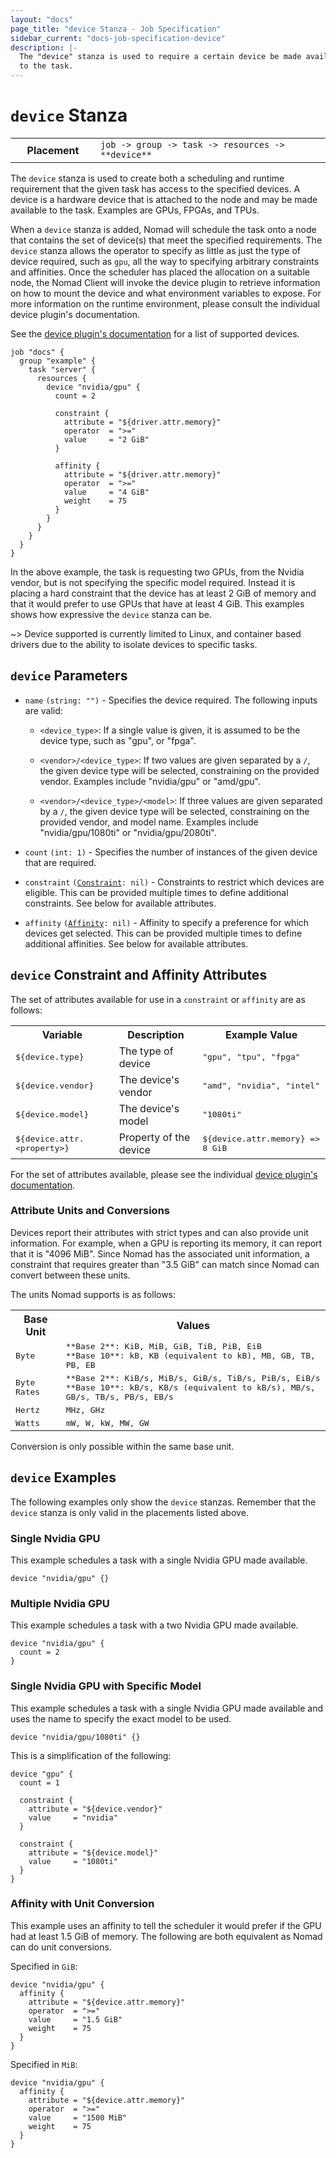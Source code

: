```yaml
---
layout: "docs"
page_title: "device Stanza - Job Specification"
sidebar_current: "docs-job-specification-device"
description: |-
  The "device" stanza is used to require a certain device be made available
  to the task.
---
```


# `device` Stanza

<table class="table table-bordered table-striped">
  <tr>
    <th width="120">Placement</th>
    <td>
      <code>job -> group -> task -> resources -> **device**</code>
    </td>
  </tr>
</table>

The `device` stanza is used to create both a scheduling and runtime requirement
that the given task has access to the specified devices. A device is a hardware
device that is attached to the node and may be made available to the task.
Examples are GPUs, FPGAs, and TPUs. 

When a `device` stanza is added, Nomad will schedule the task onto a node that
contains the set of device(s) that meet the specified requirements. The `device` stanza
allows the operator to specify as little as just the type of device required,
such as `gpu`, all the way to specifying arbitrary constraints and affinities.
Once the scheduler has placed the allocation on a suitable node, the Nomad
Client will invoke the device plugin to retrieve information on how to mount the
device and what environment variables to expose. For more information on the
runtime environment, please consult the individual device plugin's documentation.

See the [device plugin's documentation][devices] for a list of supported devices.

```hcl
job "docs" {
  group "example" {
    task "server" {
      resources {
        device "nvidia/gpu" {
          count = 2

          constraint {
            attribute = "${driver.attr.memory}"
            operator  = ">="
            value     = "2 GiB"
          }

          affinity {
            attribute = "${driver.attr.memory}"
            operator  = ">="
            value     = "4 GiB"
            weight    = 75
          }
        }
      }
    }
  }
}
```

In the above example, the task is requesting two GPUs, from the Nvidia vendor,
but is not specifying the specific model required. Instead it is placing a hard
constraint that the device has at least 2 GiB of memory and that it would prefer
to use GPUs that have at least 4 GiB. This examples shows how expressive the
`device` stanza can be.

~> Device supported is currently limited to Linux, and container based drivers
due to the ability to isolate devices to specific tasks.

## `device` Parameters

- `name` `(string: "")` - Specifies the device required. The following inputs
  are valid:

  * `<device_type>`: If a single value is given, it is assumed to be the device
    type, such as "gpu", or "fpga".

  * `<vendor>/<device_type>`: If two values are given separated by a `/`, the
    given device type will be selected, constraining on the provided vendor.
    Examples include "nvidia/gpu" or "amd/gpu".

  * `<vendor>/<device_type>/<model>`: If three values are given separated by a `/`, the
    given device type will be selected, constraining on the provided vendor, and
    model name. Examples include "nvidia/gpu/1080ti" or "nvidia/gpu/2080ti".

- `count` `(int: 1)` - Specifies the number of instances of the given device
  that are required.

- `constraint` <code>([Constraint][]: nil)</code> - Constraints to restrict
  which devices are eligible.  This can be provided multiple times to define
  additional constraints. See below for available attributes. 

- `affinity` <code>([Affinity][]: nil)</code> - Affinity to specify a preference
  for which devices get selected. This can be provided multiple times to define
  additional affinities. See below for available attributes.

## `device` Constraint and Affinity Attributes

The set of attributes available for use in a `constraint` or `affinity` are as
follows:

<table class="table table-bordered table-striped">
  <tr>
    <th>Variable</th>
    <th>Description</th>
    <th>Example Value</th>
  </tr>
  <tr>
    <td><tt>${device.type}</tt></td>
    <td>The type of device</td>
    <td><tt>"gpu", "tpu", "fpga"</tt></td>
  </tr>
  <tr>
    <td><tt>${device.vendor}</tt></td>
    <td>The device's vendor</td>
    <td><tt>"amd", "nvidia", "intel"</tt></td>
  </tr>
  <tr>
    <td><tt>${device.model}</tt></td>
    <td>The device's model</td>
    <td><tt>"1080ti"</tt></td>
  </tr>
  <tr>
    <td><tt>${device.attr.&lt;property&gt;}</tt></td>
    <td>Property of the device</td>
    <td><tt>${device.attr.memory} => 8 GiB</tt></td>
  </tr>
</table>

For the set of attributes available, please see the individual [device plugin's
documentation][devices].

### Attribute Units and Conversions

Devices report their attributes with strict types and can also provide unit
information. For example, when a GPU is reporting its memory, it can report that
it is "4096 MiB". Since Nomad has the associated unit information, a constraint
that requires greater than "3.5 GiB" can match since Nomad can convert between
these units.

The units Nomad supports is as follows:

<table class="table table-bordered table-striped">
  <tr>
    <th>Base Unit</th>
    <th>Values</th>
  </tr>
  <tr>
    <td><tt>Byte</tt></td>
    <td><tt>**Base 2**: KiB, MiB, GiB, TiB, PiB, EiB<br>**Base 10**: kB, KB (equivalent to kB), MB, GB, TB, PB, EB</tt>
  </tr>
  <tr>
    <td><tt>Byte Rates</tt></td>
    <td><tt>**Base 2**: KiB/s, MiB/s, GiB/s, TiB/s, PiB/s, EiB/s<br>**Base 10**: kB/s, KB/s (equivalent to kB/s), MB/s, GB/s, TB/s, PB/s, EB/s</tt>
  </tr>
  <tr>
    <td><tt>Hertz</tt></td>
    <td><tt>MHz, GHz</tt></td>
  </tr>
  <tr>
    <td><tt>Watts</tt></td>
    <td><tt>mW, W, kW, MW, GW</tt></td>
  </tr>
</table>

Conversion is only possible within the same base unit.

## `device` Examples

The following examples only show the `device` stanzas. Remember that the
`device` stanza is only valid in the placements listed above.

### Single Nvidia GPU

This example schedules a task with a single Nvidia GPU made available.

```hcl
device "nvidia/gpu" {}
```

### Multiple Nvidia GPU

This example schedules a task with a two Nvidia GPU made available.

```hcl
device "nvidia/gpu" {
  count = 2    
}
```

### Single Nvidia GPU with Specific Model

This example schedules a task with a single Nvidia GPU made available and uses
the name to specify the exact model to be used.

```hcl
device "nvidia/gpu/1080ti" {}
```

This is a simplification of the following:

```hcl
device "gpu" {
  count = 1

  constraint {
    attribute = "${device.vendor}"
    value     = "nvidia"
  }

  constraint {
    attribute = "${device.model}"
    value     = "1080ti"
  }
}
```

### Affinity with Unit Conversion

This example uses an affinity to tell the scheduler it would prefer if the GPU
had at least 1.5 GiB of memory. The following are both equivalent as Nomad can
do unit conversions.

Specified in `GiB`:

```hcl
device "nvidia/gpu" {
  affinity {
    attribute = "${device.attr.memory}"
    operator  = ">="
    value     = "1.5 GiB"
    weight    = 75
  }
}
```

Specified in `MiB`:

```hcl
device "nvidia/gpu" {
  affinity {
    attribute = "${device.attr.memory}"
    operator  = ">="
    value     = "1500 MiB"
    weight    = 75
  }
}
```

[affinity]: /docs/job-specification/affinity.html "Nomad affinity Job Specification"
[constraint]: /docs/job-specification/constraint.html "Nomad constraint Job Specification"
[devices]: /docs/devices/index.html "Nomad Device Plugins"
